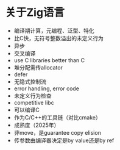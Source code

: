 # 关于Zig语言

- 编译期计算，元编程、泛型、特化
- 比C快，无符号整数溢出的未定义行为
- 异步
- 交叉编译
- use C libraries better than C
- 堆分配需传allocator
- defer
- 无隐式控制流
- error handling, error code
- 未定义行为检查
- competitive libc
- 可以编译C
- 作为C/C++的工具链（对比cmake）
- 成熟度（2025年）
- 非move，是guarantee copy elision
- 传参数由编译器决定是by value还是by ref

